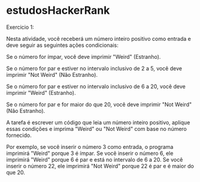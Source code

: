 # estudosHackerRank

Exercicio 1: 


Nesta atividade, você receberá um número inteiro positivo como entrada e deve seguir as seguintes ações condicionais:

Se o número for ímpar, você deve imprimir "Weird" (Estranho).

Se o número for par e estiver no intervalo inclusivo de 2 a 5, você deve imprimir "Not Weird" (Não Estranho).

Se o número for par e estiver no intervalo inclusivo de 6 a 20, você deve imprimir "Weird" (Estranho).

Se o número for par e for maior do que 20, você deve imprimir "Not Weird" (Não Estranho).

A tarefa é escrever um código que leia um número inteiro positivo, aplique essas condições e imprima "Weird" ou "Not Weird" com base no número fornecido.

Por exemplo, se você inserir o número 3 como entrada, o programa imprimirá "Weird" porque 3 é ímpar. Se você inserir o número 6, ele imprimirá "Weird" porque 6 é par e está no intervalo de 6 a 20. Se você inserir o número 22, ele imprimirá "Not Weird" porque 22 é par e é maior do que 20.





